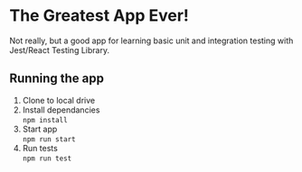# The Greatest App Ever!

Not really, but a good app for learning basic unit and integration testing with Jest/React Testing Library.

## Running the app
1. Clone to local drive
2. Install dependancies   <br>`npm install`
3. Start app <br>`npm run start`
4. Run tests <br>`npm run test`
